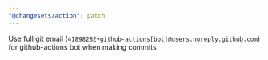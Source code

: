 ```yaml
---
"@changesets/action": patch
---
```


Use full git email (`41898282+github-actions[bot]@users.noreply.github.com`) for github-actions bot when making commits
